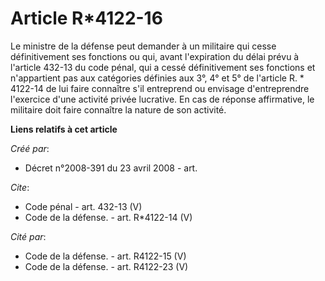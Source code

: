 # Article R*4122-16

Le ministre de la défense peut demander à un militaire qui cesse définitivement ses fonctions ou qui, avant l'expiration du
délai prévu à l'article 432-13 du code pénal, qui a cessé définitivement ses fonctions et n'appartient pas aux catégories
définies aux 3°, 4° et 5° de l'article R. * 4122-14 de lui faire connaître s'il entreprend ou envisage d'entreprendre
l'exercice d'une activité privée lucrative. En cas de réponse affirmative, le militaire doit faire connaître la nature de son
activité.

**Liens relatifs à cet article**

_Créé par_:

  - Décret n°2008-391 du 23 avril 2008 - art.

_Cite_:

  - Code pénal - art. 432-13 (V)
  - Code de la défense. - art. R*4122-14 (V)

_Cité par_:

  - Code de la défense. - art. R4122-15 (V)
  - Code de la défense. - art. R4122-23 (V)
